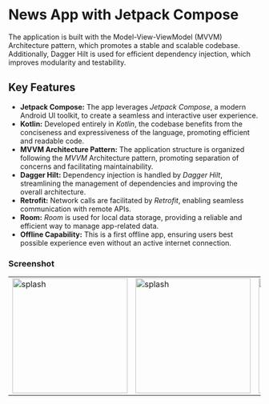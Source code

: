 # News App with Jetpack Compose
The application is built with the Model-View-ViewModel (MVVM) Architecture pattern,
 which promotes a stable and scalable codebase. Additionally,
 Dagger Hilt is used for efficient dependency injection,
 which improves modularity and testability.


## Key Features

- **Jetpack Compose:** The app leverages *Jetpack Compose*, a modern Android UI toolkit, to create a seamless and interactive user experience.
- **Kotlin:** Developed entirely in *Kotlin*, the codebase benefits from the conciseness and expressiveness of the language, promoting efficient and readable code.
- **MVVM Architecture Pattern:** The application structure is organized following the *MVVM* Architecture pattern, promoting separation of concerns and facilitating maintainability.
- **Dagger Hilt:** Dependency injection is handled by *Dagger Hilt*, streamlining the management of dependencies and improving the overall architecture.
- **Retrofit:** Network calls are facilitated by *Retrofit*, enabling seamless communication with remote APIs.
- **Room:** *Room* is used for local data storage, providing a reliable and efficient way to manage app-related data.
- **Offline Capability:** This is a first offline app, ensuring users best possible experience even without an active internet connection.


### Screenshot
<table>
  <tr>
    <td><img src="https://github.com/AhmedGamalRamadan/MovieCompose/assets/144063315/1a1bfd36-ea3d-43b8-bd90-b66d21af1f2f" alt="splash" width="230"></td>
   <td><img src="https://github.com/AhmedGamalRamadan/MovieCompose/assets/144063315/1890a445-a940-4084-bb36-70e71fa27d3e" alt="splash" width="230"></td>
    <td><img src="https://github.com/AhmedGamalRamadan/MovieCompose/assets/144063315/f2631c72-8aff-4836-a46f-3ef029a9d5cc" alt="splash" width="230"></td>
  </tr>
</table>

